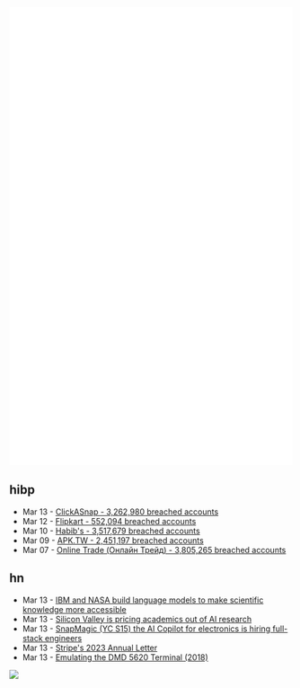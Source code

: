 ![Metrics](https://raw.githubusercontent.com/phixion/phixion/master/metrics.svg)

## hibp

<!--
for https://github.com/phixion/phixion/blob/main/.github/workflows/feeds.yml
-->
<!--START_SECTION:haveibeenpwnd-->
- Mar 13 - [ClickASnap - 3,262,980 breached accounts](https://haveibeenpwned.com/PwnedWebsites#ClickASnap)
- Mar 12 - [Flipkart - 552,094 breached accounts](https://haveibeenpwned.com/PwnedWebsites#Flipkart)
- Mar 10 - [Habib's - 3,517,679 breached accounts](https://haveibeenpwned.com/PwnedWebsites#Habibs)
- Mar 09 - [APK.TW - 2,451,197 breached accounts](https://haveibeenpwned.com/PwnedWebsites#APKTW)
- Mar 07 - [Online Trade (Онлайн Трейд) - 3,805,265 breached accounts](https://haveibeenpwned.com/PwnedWebsites#OnlineTrade)
<!--END_SECTION:haveibeenpwnd-->

## hn

<!--
for https://github.com/phixion/phixion/blob/main/.github/workflows/feeds.yml
-->
<!--START_SECTION:hn-->
- Mar 13 - [IBM and NASA build language models to make scientific knowledge more accessible](https://research.ibm.com/blog/science-expert-LLM)
- Mar 13 - [Silicon Valley is pricing academics out of AI research](https://www.washingtonpost.com/technology/2024/03/10/big-tech-companies-ai-research/)
- Mar 13 - [SnapMagic (YC S15) the AI Copilot for electronics is hiring full-stack engineers](https://careers.snapmagic.com/o/senior-full-stack-engineer-snapmagic-copilot-2)
- Mar 13 - [Stripe's 2023 Annual Letter](https://stripe.com/en-de/annual-updates/2023)
- Mar 13 - [Emulating the DMD 5620 Terminal (2018)](https://loomcom.com/blog/emulating-the-dmd-5620-terminal/)
<!--END_SECTION:hn-->

<!--
for https://yhype.me
-->
![](https://hit.yhype.me/github/profile?user_id=13013670)
